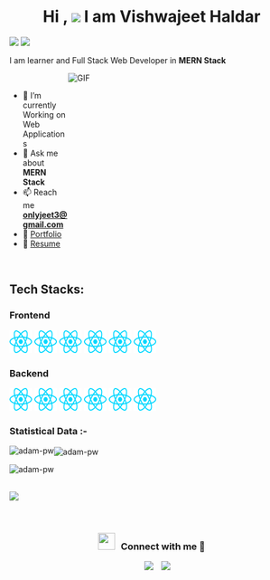 <!-- Title -->
<h1 align="center">Hi , <img src="https://media.giphy.com/media/hvRJCLFzcasrR4ia7z/giphy.gif" width="35" > I am Vishwajeet Haldar </h1>
<p>
	<!-- Visitors -->
	<img src="https://visitor-badge.laobi.icu/badge?page_id=vishwajeethaldar.repoName" />
	<!-- Follow -->
	<img src="https://img.shields.io/github/followers/vishwajeethaldar.svg?style=social&label=Follow"/> 
</p>

<!-- About Me -->
<p> 
	I am learner and  Full Stack Web Developer in <strong>MERN Stack</strong> 
</p>


  <img align="right" top="500" height="300" width="400" alt="GIF" src="https://media.giphy.com/media/SWoSkN6DxTszqIKEqv/giphy.gif">

<br/>


- 🌱 I’m currently Working on Web Applications
- 💬 Ask me about **MERN Stack**
- 📫 Reach me **onlyjeet3@gmail.com**
- :open_file_folder: <a href="https://vishwajeethaldar.github.io" target="_blank" >Portfolio</a>
- :page_facing_up:  <a href="https://github.com/vishwajeethaldar/vishwajeethaldar/raw/main/Vishwajeet-Haldar-Resume.pdf" target="_blank">Resume</a>
<br/>


<h2 align="left">Tech Stacks:</h2>

<h3>Frontend </h3>

<div>
	 <img src="https://github.com/vishwajeethaldar/vishwajeethaldar/blob/main/images/react.svg" alt="react" width="40" height="40"/> 
	<img src="https://github.com/vishwajeethaldar/vishwajeethaldar/blob/main/images/react.svg" alt="react" width="40" height="40"/> 
	<img src="https://github.com/vishwajeethaldar/vishwajeethaldar/blob/main/images/react.svg" alt="react" width="40" height="40"/> 
	<img src="https://github.com/vishwajeethaldar/vishwajeethaldar/blob/main/images/react.svg" alt="react" width="40" height="40"/> 
	<img src="https://github.com/vishwajeethaldar/vishwajeethaldar/blob/main/images/react.svg" alt="react" width="40" height="40"/> 
	<img src="https://github.com/vishwajeethaldar/vishwajeethaldar/blob/main/images/react.svg" alt="react" width="40" height="40"/> 
</div>
<h3>Backend </h3>
<div>
	 <img src="https://github.com/vishwajeethaldar/vishwajeethaldar/blob/main/images/react.svg" alt="react" width="40" height="40"/> 
	<img src="https://github.com/vishwajeethaldar/vishwajeethaldar/blob/main/images/react.svg" alt="react" width="40" height="40"/> 
	<img src="https://github.com/vishwajeethaldar/vishwajeethaldar/blob/main/images/react.svg" alt="react" width="40" height="40"/> 
	<img src="https://github.com/vishwajeethaldar/vishwajeethaldar/blob/main/images/react.svg" alt="react" width="40" height="40"/> 
	<img src="https://github.com/vishwajeethaldar/vishwajeethaldar/blob/main/images/react.svg" alt="react" width="40" height="40"/> 
	<img src="https://github.com/vishwajeethaldar/vishwajeethaldar/blob/main/images/react.svg" alt="react" width="40" height="40"/> 
</div>

<h3>Statistical Data :-</h3>
<p>
	
<img align="center" src="https://github-readme-streak-stats.herokuapp.com/?user=vishwajeethaldar&theme=dark&background=0d1117&date_format=M%20j%5B%2C%20Y%5D" alt="adam-pw" />
<img src="https://github-readme-stats.vercel.app/api/top-langs?username=vishwajeethaldar&show_icons=true&locale=en&bg_color=0d1117&text_color=ffffff&layout=compact"
    alt="adam-pw" 
    bg_color=#808080 align="left" />	
</p>
<p>
<img align="left" src="https://github-readme-stats.vercel.app/api?username=vishwajeethaldar&show_icons=true&locale=en&bg_color=0d1117&text_color=ffffff&repo=convoychat"
    alt="adam-pw" />
	



</p>
      
<br>
<br>

<p>
<img src="https://activity-graph.herokuapp.com/graph?username=vishwajeethaldar&theme=tokyonight" />
</p>
<br/>

<h3 align="center" > <img src="https://media.giphy.com/media/iY8CRBdQXODJSCERIr/giphy.gif" width="30" height="30" style="margin-right: 10px;">Connect with me 🤝 </h3>

<p align="center">

 <div align="center"  class="icons-social" style="margin-left: 10px;">
        <a style="margin-left: 10px;"  target="_blank" href="https://www.linkedin.com/in/vishwajeethaldar/">
			<img src="https://img.icons8.com/doodle/40/000000/linkedin--v2.png"></a>
        <a style="margin-left: 10px;" target="_blank" href="https://github.com/vishwajeethaldar">
		<img src="https://img.icons8.com/doodle/40/000000/github--v1.png"></a>
   <!-- 
		<a style="margin-left: 10px;" target="_blank" href="https://stackoverflow.com/users/12053852/saurabh-chavan?tab=profile">
				<img src="https://img.icons8.com/external-tal-revivo-color-tal-revivo/40/000000/external-stack-overflow-is-a-question-and-answer-site-for-professional-logo-color-tal-revivo.png"></a>
     
	   <a style="margin-left: 10px;" target="_blank" href="https://dev.to/100rabhcsmc">
					<img src="https://img.icons8.com/external-sketchy-juicy-fish/0.6x/external-blog-online-services-sketchy-sketchy-juicy-fish.png"></a>
        <a style="margin-left: 10px;" target="_blank" href="https://instagram.com/100rabhch">
			<img src="https://img.icons8.com/doodle/40/000000/instagram-new--v2.png"></a>
		<a style="margin-left: 10px;" target="_blank" href="https://twitter.com/100rabhcsmc">
			<img src="https://img.icons8.com/doodle/1x/twitter-squared--v2.png" ></a>
		<a style="margin-left: 10px;" target="_blank" href="https://www.youtube.com/channel/UC-ZdNkKNHC6KguDqNFKO2Nw?view_as=subscriber">
				<img src="https://img.icons8.com/doodle/1x/youtube--v2.png" ></a>
       -->
		<a style="margin-left: 5px;" target="_blank" href="https://github.com/vishwajeethaldar/vishwajeethaldar/raw/main/Vishwajeet-Haldar-Resume.pdf">
					<img src="https://img.icons8.com/plasticine/0.5x/resume.png" ></a>
      </div>

</p>



